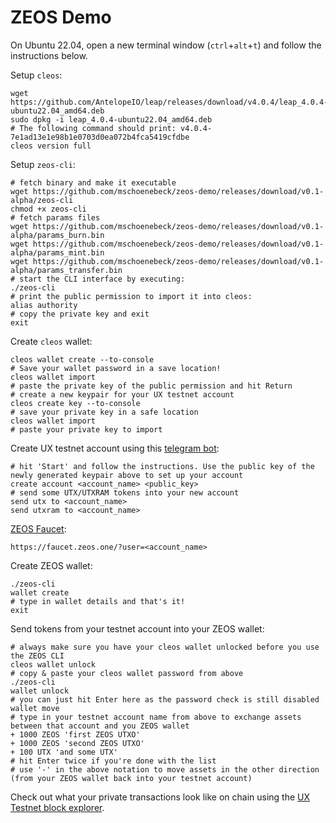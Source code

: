 # ZEOS Demo

On Ubuntu 22.04, open a new terminal window (`ctrl`+`alt`+`t`) and follow the instructions below.

Setup `cleos`:
```
wget https://github.com/AntelopeIO/leap/releases/download/v4.0.4/leap_4.0.4-ubuntu22.04_amd64.deb
sudo dpkg -i leap_4.0.4-ubuntu22.04_amd64.deb
# The following command should print: v4.0.4-7e1ad13e1e98b1e0703d0ea072b4fca5419cfdbe
cleos version full
```

Setup `zeos-cli`:
```
# fetch binary and make it executable
wget https://github.com/mschoenebeck/zeos-demo/releases/download/v0.1-alpha/zeos-cli
chmod +x zeos-cli
# fetch params files
wget https://github.com/mschoenebeck/zeos-demo/releases/download/v0.1-alpha/params_burn.bin
wget https://github.com/mschoenebeck/zeos-demo/releases/download/v0.1-alpha/params_mint.bin
wget https://github.com/mschoenebeck/zeos-demo/releases/download/v0.1-alpha/params_transfer.bin
# start the CLI interface by executing:
./zeos-cli
# print the public permission to import it into cleos:
alias authority
# copy the private key and exit
exit
```

Create `cleos` wallet:
```
cleos wallet create --to-console
# Save your wallet password in a save location!
cleos wallet import
# paste the private key of the public permission and hit Return
# create a new keypair for your UX testnet account
cleos create key --to-console
# save your private key in a safe location
cleos wallet import
# paste your private key to import
```

Create UX testnet account using this [telegram bot](https://t.me/ux_testnet_faucet_bot):
```
# hit 'Start' and follow the instructions. Use the public key of the newly generated keypair above to set up your account
create account <account_name> <public_key>
# send some UTX/UTXRAM tokens into your new account
send utx to <account_name>
send utxram to <account_name>
```

[ZEOS Faucet](https://faucet.zeos.one/?user=):
```
https://faucet.zeos.one/?user=<account_name>
```

Create ZEOS wallet:
```
./zeos-cli
wallet create
# type in wallet details and that's it!
exit
```

Send tokens from your testnet account into your ZEOS wallet:
```
# always make sure you have your cleos wallet unlocked before you use the ZEOS CLI
cleos wallet unlock
# copy & paste your cleos wallet password from above
./zeos-cli
wallet unlock
# you can just hit Enter here as the password check is still disabled
wallet move
# type in your testnet account name from above to exchange assets between that account and you ZEOS wallet
+ 1000 ZEOS 'first ZEOS UTXO'
+ 1000 ZEOS 'second ZEOS UTXO'
+ 100 UTX 'and some UTX'
# hit Enter twice if you're done with the list
# use '-' in the above notation to move assets in the other direction (from your ZEOS wallet back into your testnet account)
```

Check out what your private transactions look like on chain using the [UX Testnet block explorer](https://testnet.uxnetwork.io/).


